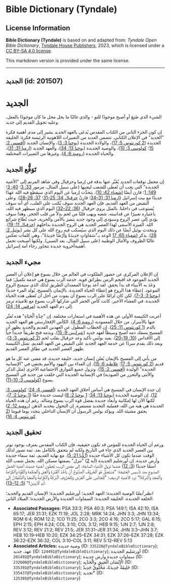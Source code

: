 # Bible Dictionary (Tyndale)

## License Information

**Bible Dictionary (Tyndale)** is based on and adapted from: _Tyndale Open Bible Dictionary_, [Tyndale House Publishers](https://tyndaleopenresources.com/), 2023, which is licensed under a [CC BY-SA 4.0 license](https://creativecommons.org/licenses/by-sa/4.0/legalcode.en).

This markdown version is provided under the same license.



--------------------------------

## الجديد (id: 201507)

الجديد
======

الشيء الذي صُنِعَ أو أصبح موجودًا للتو \- والذي غالبًا ما يحل محل ما كان موجودًا بالفعل، وعليه تحويل القديم إلى جديد.

إن كون الجزء الثاني من الكتاب المقدس يُدعَى بالعهد *الجديد* يشير إلى مدى أهمية فكرة "الجديد" في الإعلان الكتابي. تتضمن العديد من التعبيرات اللاهوتية الرئيسة فكرة: الخليقة الجديدة ([2 كورنثوس 5: 17](https://ref.ly/2Cor5:17))، والولادة الجديدة ([يوحنا 3: 3](https://ref.ly/John3:3))، والإنسان الجديد ([أفسس 2: 15](https://ref.ly/Eph2:15)؛ [كولوسي 3: 10](https://ref.ly/Col3:10))، والوصية الجديدة ([يوحنا 13: 34](https://ref.ly/John13:34))، والعهد الجديد ([إرميا 31: 31](https://ref.ly/Jer31:31))، والحياة الجديدة ([رومية 6: 4](https://ref.ly/Rom6:4))، وغيرها من التعبيرات المختلفة.

تَوَقُّع الجديد
---------------

إن مجمل توقعات *الجديد* يُعَبَّر عنها بدقة في إرميا وحزقيال وفي شاهد المرنم إلى "الأغنية الجديدة" التي يجب أن تُعطى للشعب ليغنيها (على سبيل المثال، مزمور [33: 3](https://ref.ly/Ps33:3)؛ [40: 3](https://ref.ly/Ps40:3)؛ [149: 1](https://ref.ly/Ps149:1)؛ قارن أيضًا [إشعياء 42: 10](https://ref.ly/Isa42:10)). يتحدَّث إرميا عن اليوم الذي سيقطع فيه الله عهدًا جديدًا مع بيت إسرائيل ([إرميا 31: 31–34](https://ref.ly/Jer31:31-Jer31:34)؛ قارِنْ [حزقيال 34: 25–31](https://ref.ly/Ezek34:25-Ezek34:31)؛ [37: 26–28](https://ref.ly/Ezek37:26-Ezek37:28)). وعلى النقيض من العهد القديم، فإن العهد الجديد سوف يُكتب على القلب، أي أنه سوف يُستوعب في داخلنا. بالمثل يروي حزقيال ([36: 22–32](https://ref.ly/Ezek36:22-Ezek36:32)) اليوم الذي سيطهر فيه الله، باعتباره تعبيرًا عن قداسته، شعبه ويهب قلبًا من لحم بدلاً من قلب الحجر. وهذا سوف يؤدي إلى عصر الروح وسيؤدي إلى وجود جديد يتميز بالأمن والحرية، حيث تُطاع شرائع الله. الميزة الأسمى لهذا العصر الجديد هي الروح الجديدة بداخلهم ([حزقيال 11: 19](https://ref.ly/Ezek11:19)). ويتحدث يوئيل أيضًا عن ذلك اليوم الذي سيُسكب فيه روح الله على كل بشر ([يوئيل 2: 28](https://ref.ly/Joel2:28)). يذكر [إشعياء 65: 17](https://ref.ly/Isa65:17) الوعد بـ"سَمَاوَاتٍ جَدِيدَةً وَأَرْضًا جَدِيدَةً"، وهي كلمات تعكس غالبًا الظروف والآمال الوطنية (على سبيل المثال، بعد السبي). ولكنها أصبحت تحمل أهميةأخروية جديدة تتجاوز رجاء أمة إسرائيل.

مجيء الجديد
-----------

إن الإعلان المركزي عن حضور الملكوت في العالم من خلال يسوع هو إعلان أن العصر الجديد الموعود قد اقتحم الزمن بطرائق قوية. خدمة الرب يسوع هي خدمة تكميل؛ فما وَعَدَ به الأنبياء قد بدأ يحقق. لقد أعد يوحنا المعمدان الطريق لذلك الذي سيمنح الروح الموعود. إعطاء هذا الروح هو إعطاء الحياة الجديدة. بالإيمان بالمسيح، يُولد المرء جديدًا ([يوحنا 3: 3–7](https://ref.ly/John3:3-John3:7)). لكن كان لزامًا على الرب يسوع أن يموت من أجل أن تُعطى هذه الحياة الجديدة. في العشاء الأخير، كانت كأس الخمر التي شاركها الرب يسوع مع تلاميذه ترمز إلى دم العهد الجديد ([مرقس 14: 24](https://ref.ly/Mark14:24)).

أعربت الكنيسة الأولى عن هذه الأهمية في استعارات مختلفة. إن "جِدَّةِ ٱلْحَيَاةِ" هذه تُعبَّر عنها بالأسرار، من خلال المعمودية ([رومية 6: 4](https://ref.ly/Rom6:4)). الكأس الإفخارستي هو العهد الجديد بالدم ([1 كورنثوس 11: 25](https://ref.ly/1Cor11:25)). إن الخطاب المطول عن العهدين القديم والجديد يظهر أن المسيح بسفك دمه أصبح وسيطاً لعهد جديد ([عبرانيين 9: 15](https://ref.ly/Heb9:15))، وبدمه فتح طريقاً جديداً حياً إلى الأقداس ([10: 19–20](https://ref.ly/Heb10:19-Heb10:20)). يعيد بولس تأكيد وعد حزقيال بقلب لحم ([2 كورنثوس 3: 3](https://ref.ly/2Cor3:3))، وبعد ذلك يقدم سردًا عن خدمة العهد الجديد على النقيض من العهد القديم. تمثل الكنيسة ظهور العصر الجديد في نطاق العصر القديم.

من يأتي إلى المسيح بالإيمان يُعلن إنسان جديد، خليقة جديدة، قد مضى عنه كل ما هو قديم ([2 كورنثوس 5: 17](https://ref.ly/2Cor5:17)؛ [غلاطية 6: 15](https://ref.ly/Gal6:15)). إن العداء بين اليهود والأمم يختفي في "الإنسانية الجديدة" الوليدة ([أفسس 2: 15](https://ref.ly/Eph2:15)). وتزول جميع الفوارق الاجتماعية الأخرى (مثل الذكر والأنثى والتحرر من العبودية) في الإنسانية الجديدة التي خلقت من جديد في المسيح يسوع ([كولوسي 3: 10–11](https://ref.ly/Col3:10-Col3:11)).

إن جدة الإنسان في المسيح هي أساس أخلاق العهد الجديد ([أفسس 4: 24](https://ref.ly/Eph4:24)؛ [كولوسي 3: 12](https://ref.ly/Col3:12)). إن الوصية الجديدة ([يوحنا 13: 34](https://ref.ly/John13:34)؛ [1 يوحنا 2: 8](https://ref.ly/1John2:8)) ليست جديدة حقًا ([1 يوحنا 2: 7](https://ref.ly/1John2:7))، لكنها الآن لها إمكانية وأبعاد جديدة بفضل قوة الرب يسوع ومثاله. رغم أن هذه الحياة الجديدة هي هبة من الله، *فعملية* التجديد مستمرة. إن التحول بتجديد الذهن ([رومية 12: 2](https://ref.ly/Rom12:2)) يحقق مشيئة الله. ويؤكد بولس الرسول أن الإنسان الداخلي يتجدد يوما فيوما ([2 كورنثوس 4: 16](https://ref.ly/2Cor4:16)).

تحقيق الجديد
------------

ورغم أن الحياة الجديدة للمؤمن قد تكون حقيقية، فإن الكتاب المقدس يعترف بوجود توتر بين العصر الجديد الذي جاء في التاريخ ولكنه لم يتحقق بالكامل بعد. ثمة تصور لذلك الوقت عندما تكون كل الأشياء جديدة ([رُّؤْيا 21: 5](https://ref.ly/Rev21:5)). مع نهاية القديم، ثمة سماء جديدة وأرض جديدة. إن أورشليم الجديدة (آية [2](https://ref.ly/Rev21:2)) "تنزل" بصفتها مسكن الله. يحمل شعب الله اسمًا جديدًا ([3: 12](https://ref.ly/Rev3:12)) عندما تزول الأشياء السابقة. إلى مفدي الرب، يُعطون أغنية جديدة، أغنية الحَمَل المذبوح منذ تأسيس الخليقة: "مُسْتَحِقٌّ هُوَ ٱلْخَروُفُ ٱلْمَذْبُوحُ أَنْ يَأْخُذَ ٱلْقُدْرَةَ وَٱلْغِنَى وَٱلْحِكْمَةَ وَٱلْقُوَّةَ وَٱلْكَرَامَةَ وَٱلْمَجْدَ وَٱلْبَرَكَةَ!" ترد الأغنية الرديف: "لِلْجَالِسِ عَلَى ٱلْعَرْشِ وَلِلْخَرُوفِ ٱلْبَرَكَةُ وَٱلْكَرَامَةُ وَٱلْمَجْدُ وَٱلسُّلْطَانُ إِلَى أَبَدِ ٱلْآبِدِينَ!" ([5: 12–13](https://ref.ly/Rev5:12-Rev5:13)).

*انظر أيضًا* الوصية الجديدة؛ العهد الجديد؛ أورشليم الجديدة؛ الإنسان القديم والجديد؛ الخلقة الجديدة، الخليقة الجديدة؛ السماوات الجديدة والأرض الجديدة؛ الميلاد الثاني.

* **Associated Passages:** PSA 33:3; PSA 40:3; PSA 149:1; ISA 42:10; ISA 65:17; JER 31:31; EZK 11:19; JOL 2:28; MRK 14:24; JHN 3:3; JHN 13:34; ROM 6:4; ROM 12:2; 1CO 11:25; 2CO 3:3; 2CO 4:16; 2CO 5:17; GAL 6:15; EPH 2:15; EPH 4:24; COL 3:10; COL 3:12; HEB 9:15; 1JN 2:7; 1JN 2:8; REV 3:12; REV 21:2; REV 21:5; JER 31:31–JER 31:34; JHN 3:3–JHN 3:7; HEB 10:19–HEB 10:20; EZK 34:25–EZK 34:31; EZK 37:26–EZK 37:28; EZK 36:22–EZK 36:32; COL 3:10–COL 3:11; REV 5:12–REV 5:13
* **Associated Articles:** وصية جديدة (ID: `335226@TyndaleBibleDictionary`); عهد، جديد (ID: `124491@TyndaleBibleDictionary`); أورشليم الجديدة (ID: `201492@TyndaleBibleDictionary`); سماوات جديدة وأرض جديدة (ID: `232600@TyndaleBibleDictionary`); الْإِنْسَان الْعَتِيق والْجَدْيِد (ID: `335391@TyndaleBibleDictionary`); خَلِيقَةٌ جَدِيدَةٌ، مَخْلُوقٌ جَدِيدٌ (ID: `335437@TyndaleBibleDictionary`); تجديد* (ID: `125385@TyndaleBibleDictionary`)

